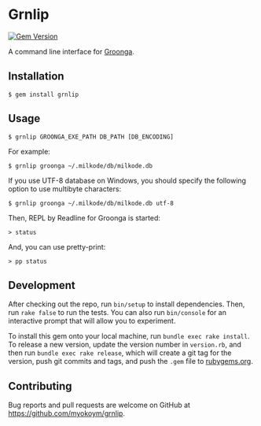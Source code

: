 # Grnlip

[![Gem Version](https://badge.fury.io/rb/grnlip.svg)](http://badge.fury.io/rb/grnlip)

A command line interface for [Groonga](http://groonga.org/).

## Installation

    $ gem install grnlip

## Usage

    $ grnlip GROONGA_EXE_PATH DB_PATH [DB_ENCODING]

For example:

    $ grnlip groonga ~/.milkode/db/milkode.db

If you use UTF-8 database on Windows, you should specify the following option to use multibyte characters:

    $ grnlip groonga ~/.milkode/db/milkode.db utf-8

Then, REPL by Readline for Groonga is started:

    > status

And, you can use pretty-print:

    > pp status

## Development

After checking out the repo, run `bin/setup` to install dependencies. Then, run `rake false` to run the tests. You can also run `bin/console` for an interactive prompt that will allow you to experiment.

To install this gem onto your local machine, run `bundle exec rake install`. To release a new version, update the version number in `version.rb`, and then run `bundle exec rake release`, which will create a git tag for the version, push git commits and tags, and push the `.gem` file to [rubygems.org](https://rubygems.org).

## Contributing

Bug reports and pull requests are welcome on GitHub at https://github.com/myokoym/grnlip.

